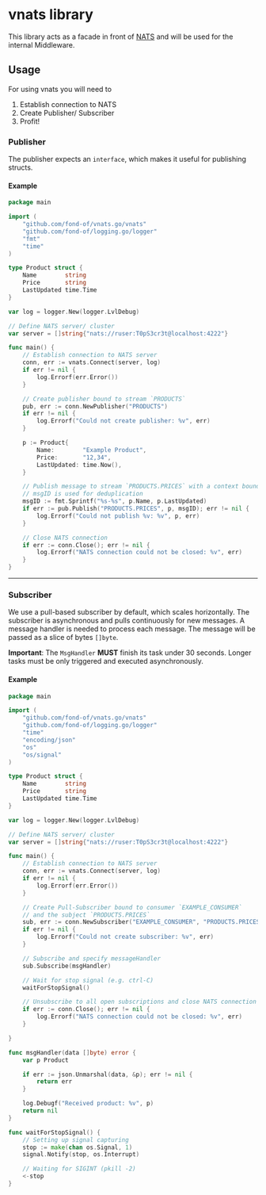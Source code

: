 # vnats library

This library acts as a facade in front of [NATS](https://github.com/nats-io/nats.go) and will be used for the internal
Middleware.

## Usage

For using vnats you will need to

1. Establish connection to NATS
2. Create Publisher/ Subscriber
3. Profit!

### Publisher

The publisher expects an `interface`, which makes it useful for publishing structs.

#### Example

```go
package main

import (
	"github.com/fond-of/vnats.go/vnats"
	"github.com/fond-of/logging.go/logger"
	"fmt"
	"time"
)

type Product struct {
	Name        string
	Price       string
	LastUpdated time.Time
}

var log = logger.New(logger.LvlDebug)

// Define NATS server/ cluster
var server = []string{"nats://ruser:T0pS3cr3t@localhost:4222"}

func main() {
	// Establish connection to NATS server
	conn, err := vnats.Connect(server, log)
	if err != nil {
		log.Errorf(err.Error())
	}

	// Create publisher bound to stream `PRODUCTS`
	pub, err := conn.NewPublisher("PRODUCTS")
	if err != nil {
		log.Errorf("Could not create publisher: %v", err)
	}

	p := Product{
		Name:        "Example Product",
		Price:       "12,34",
		LastUpdated: time.Now(),
	}

	// Publish message to stream `PRODUCTS.PRICES` with a context bound, unique message ID 
	// msgID is used for deduplication
	msgID := fmt.Sprintf("%s-%s", p.Name, p.LastUpdated)
	if err := pub.Publish("PRODUCTS.PRICES", p, msgID); err != nil {
		log.Errorf("Could not publish %v: %v", p, err)
	}

	// Close NATS connection
	if err := conn.Close(); err != nil {
		log.Errorf("NATS connection could not be closed: %v", err)
	}
}
```

---

### Subscriber

We use a pull-based subscriber by default, which scales horizontally. The subscriber is asynchronous and pulls
continuously for new messages. A message handler is needed to process each message. The message will be passed as a
slice of bytes `[]byte`.

**Important**: The `MsgHandler` **MUST** finish its task under 30 seconds. Longer tasks must be only triggered and
executed asynchronously.

#### Example

```go
package main

import (
	"github.com/fond-of/vnats.go/vnats"
	"github.com/fond-of/logging.go/logger"
	"time"
	"encoding/json"
	"os"
	"os/signal"
)

type Product struct {
	Name        string
	Price       string
	LastUpdated time.Time
}

var log = logger.New(logger.LvlDebug)

// Define NATS server/ cluster
var server = []string{"nats://ruser:T0pS3cr3t@localhost:4222"}

func main() {
	// Establish connection to NATS server
	conn, err := vnats.Connect(server, log)
	if err != nil {
		log.Errorf(err.Error())
	}

	// Create Pull-Subscriber bound to consumer `EXAMPLE_CONSUMER` 
	// and the subject `PRODUCTS.PRICES`
	sub, err := conn.NewSubscriber("EXAMPLE_CONSUMER", "PRODUCTS.PRICES", vnats.MultipleInstances)
	if err != nil {
		log.Errorf("Could not create subscriber: %v", err)
	}

	// Subscribe and specify messageHandler
	sub.Subscribe(msgHandler)

	// Wait for stop signal (e.g. ctrl-C)
	waitForStopSignal()

	// Unsubscribe to all open subscriptions and close NATS connection
	if err := conn.Close(); err != nil {
		log.Errorf("NATS connection could not be closed: %v", err)
	}

}

func msgHandler(data []byte) error {
	var p Product

	if err := json.Unmarshal(data, &p); err != nil {
		return err
	}

	log.Debugf("Received product: %v", p)
	return nil
}

func waitForStopSignal() {
	// Setting up signal capturing
	stop := make(chan os.Signal, 1)
	signal.Notify(stop, os.Interrupt)

	// Waiting for SIGINT (pkill -2)
	<-stop
}

```
